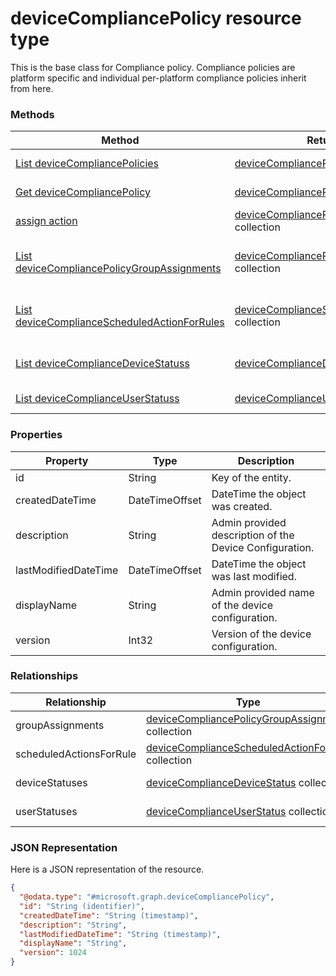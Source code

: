 ﻿# deviceCompliancePolicy resource type

This is the base class for Compliance policy. Compliance policies are platform specific and individual per-platform compliance policies inherit from here. 
### Methods
|Method|Return Type|Description|
|---|---|---|
|[List deviceCompliancePolicies](../api/deviceCompliancePolicy_list.md)|[deviceCompliancePolicy](../resources/deviceCompliancePolicy.md) collection|List properties and relationships of the [deviceCompliancePolicy](../resources/deviceCompliancePolicy.md) objects.|
|[Get deviceCompliancePolicy](../api/deviceCompliancePolicy_get.md)|[deviceCompliancePolicy](../resources/deviceCompliancePolicy.md)|Read properties and relationships of the [deviceCompliancePolicy](../resources/deviceCompliancePolicy.md) object.|
|[assign action](../api/deviceCompliancePolicy_assign.md)|[deviceCompliancePolicyAssignment](../resources/deviceCompliancePolicyAssignment.md) collection|Not yet documented|
|[List deviceCompliancePolicyGroupAssignments](../api/deviceCompliancePolicy_list_deviceCompliancePolicyGroupAssignment.md)|[deviceCompliancePolicyGroupAssignment](../resources/deviceCompliancePolicyGroupAssignment.md) collection|Get the deviceCompliancePolicyGroupAssignments from the groupAssignments navigation property.|
|[List deviceComplianceScheduledActionForRules](../api/deviceCompliancePolicy_list_deviceComplianceScheduledActionForRule.md)|[deviceComplianceScheduledActionForRule](../resources/deviceComplianceScheduledActionForRule.md) collection|Get the deviceComplianceScheduledActionForRules from the scheduledActionsForRule navigation property.|
|[List deviceComplianceDeviceStatuss](../api/deviceCompliancePolicy_list_deviceComplianceDeviceStatus.md)|[deviceComplianceDeviceStatus](../resources/deviceComplianceDeviceStatus.md) collection|Get the deviceComplianceDeviceStatuss from the deviceStatuses navigation property.|
|[List deviceComplianceUserStatuss](../api/deviceCompliancePolicy_list_deviceComplianceUserStatus.md)|[deviceComplianceUserStatus](../resources/deviceComplianceUserStatus.md) collection|Get the deviceComplianceUserStatuss from the userStatuses navigation property.|

### Properties
|Property|Type|Description|
|---|---|---|
|id|String|Key of the entity.|
|createdDateTime|DateTimeOffset|DateTime the object was created.|
|description|String|Admin provided description of the Device Configuration.|
|lastModifiedDateTime|DateTimeOffset|DateTime the object was last modified.|
|displayName|String|Admin provided name of the device configuration.|
|version|Int32|Version of the device configuration.|

### Relationships
|Relationship|Type|Description|
|---|---|---|
|groupAssignments|[deviceCompliancePolicyGroupAssignment](../resources/deviceCompliancePolicyGroupAssignment.md) collection|The list of group assignments for this compliance policy.|
|scheduledActionsForRule|[deviceComplianceScheduledActionForRule](../resources/deviceComplianceScheduledActionForRule.md) collection|The list of scheduled action for this rule|
|deviceStatuses|[deviceComplianceDeviceStatus](../resources/deviceComplianceDeviceStatus.md) collection|List of DeviceComplianceDeviceStatus.|
|userStatuses|[deviceComplianceUserStatus](../resources/deviceComplianceUserStatus.md) collection|List of DeviceComplianceUserStatus.|

### JSON Representation
Here is a JSON representation of the resource.
<!-- {
  "blockType": "resource",
  "keyProperty": "id",
  "@odata.type": "microsoft.graph.deviceCompliancePolicy"
}
-->
```json
{
  "@odata.type": "#microsoft.graph.deviceCompliancePolicy",
  "id": "String (identifier)",
  "createdDateTime": "String (timestamp)",
  "description": "String",
  "lastModifiedDateTime": "String (timestamp)",
  "displayName": "String",
  "version": 1024
}
```


